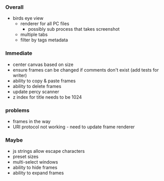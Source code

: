 ### Overall

- birds eye view
  - renderer for all PC files
    - possibly sub process that takes screenshot
  - multiple tabs
  - filter by tags metadata

### Immediate

- center canvas based on size
- ensure frames can be changed if comments don't exist (add tests for writer)
- ability to copy & paste frames
- ability to delete frames
- update percy scanner
- z index for title needs to be 1024

### problems

- frames in the way
- URI protocol not working - need to update frame renderer

### Maybe

- js strings allow escape characters
- preset sizes
- multi-select windows
- ability to hide frames
- ability to expand frames